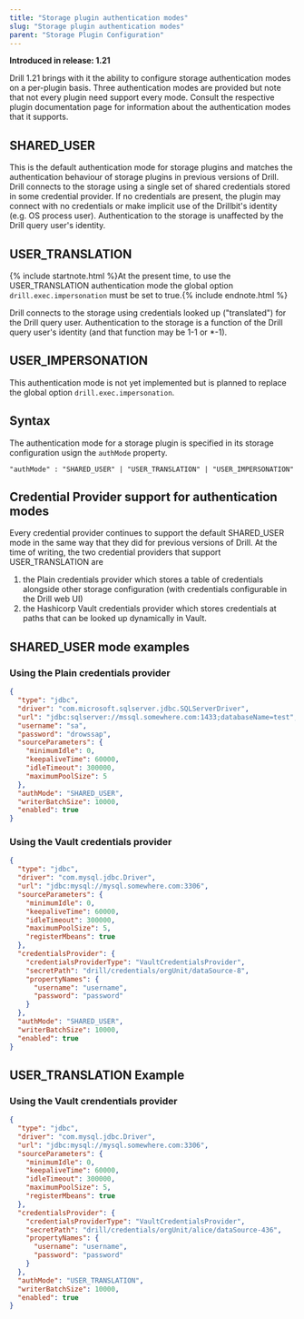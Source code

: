 ```yaml
---
title: "Storage plugin authentication modes"
slug: "Storage plugin authentication modes"
parent: "Storage Plugin Configuration"
---
```

**Introduced in release: 1.21**

Drill 1.21 brings with it the ability to configure storage authentication modes on a per-plugin basis. Three authentication modes are provided but note that not every plugin need support every mode. Consult the respective plugin documentation page for information about the authentication modes that it supports.

## SHARED_USER
This is the default authentication mode for storage plugins and matches the authentication behaviour of storage plugins in previous versions of Drill. Drill connects to the storage using a single set of shared credentials stored in some credential provider. If no credentials are present, the plugin may connect with no credentials or make implicit use of the Drillbit's identity (e.g. OS process user). Authentication to the storage is unaffected by the Drill query user's identity.

## USER_TRANSLATION
{% include startnote.html %}At the present time, to use the USER_TRANSLATION authentication mode the global option `drill.exec.impersonation` must be set to true.{% include endnote.html %}

Drill connects to the storage using credentials looked up ("translated") for the Drill query user.  Authentication to the storage is a function of the Drill query user's identity (and that function may be 1-1 or *-1).

## USER_IMPERSONATION
This authentication mode is not yet implemented but is planned to replace the global option `drill.exec.impersonation`.

## Syntax
The authentication mode for a storage plugin is specified in its storage configuration usign the `authMode` property.
```
"authMode" : "SHARED_USER" | "USER_TRANSLATION" | "USER_IMPERSONATION"
```

## Credential Provider support for authentication modes
Every credential provider continues to support the default SHARED_USER mode in the same way that they did for previous versions of Drill. At the time of writing, the two credential providers that support USER_TRANSLATION are

1. the Plain credentials provider which stores a table of credentials alongside other storage configuration (with credentials configurable in the Drill web UI)
2. the Hashicorp Vault credentials provider which stores credentials at paths that can be looked up dynamically in Vault.

## SHARED_USER mode examples

### Using the Plain credentials provider

```json
{
  "type": "jdbc",
  "driver": "com.microsoft.sqlserver.jdbc.SQLServerDriver",
  "url": "jdbc:sqlserver://mssql.somewhere.com:1433;databaseName=test",
  "username": "sa",
  "password": "drowssap",
  "sourceParameters": {
    "minimumIdle": 0,
    "keepaliveTime": 60000,
    "idleTimeout": 300000,
    "maximumPoolSize": 5
  },
  "authMode": "SHARED_USER",
  "writerBatchSize": 10000,
  "enabled": true
}
```

### Using the Vault credentials provider

```json
{
  "type": "jdbc",
  "driver": "com.mysql.jdbc.Driver",
  "url": "jdbc:mysql://mysql.somewhere.com:3306",
  "sourceParameters": {
    "minimumIdle": 0,
    "keepaliveTime": 60000,
    "idleTimeout": 300000,
    "maximumPoolSize": 5,
    "registerMbeans": true
  },
  "credentialsProvider": {
    "credentialsProviderType": "VaultCredentialsProvider",
    "secretPath": "drill/credentials/orgUnit/dataSource-8",
    "propertyNames": {
      "username": "username",
      "password": "password"
    }
  },
  "authMode": "SHARED_USER",
  "writerBatchSize": 10000,
  "enabled": true
}
```

## USER_TRANSLATION Example

### Using the Vault crendentials provider
```json
{
  "type": "jdbc",
  "driver": "com.mysql.jdbc.Driver",
  "url": "jdbc:mysql://mysql.somewhere.com:3306",
  "sourceParameters": {
    "minimumIdle": 0,
    "keepaliveTime": 60000,
    "idleTimeout": 300000,
    "maximumPoolSize": 5,
    "registerMbeans": true
  },
  "credentialsProvider": {
    "credentialsProviderType": "VaultCredentialsProvider",
    "secretPath": "drill/credentials/orgUnit/alice/dataSource-436",
    "propertyNames": {
      "username": "username",
      "password": "password"
    }
  },
  "authMode": "USER_TRANSLATION",
  "writerBatchSize": 10000,
  "enabled": true
}
```
